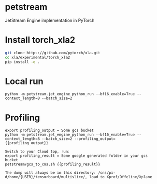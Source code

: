 # petstream
JetStream Engine implementation in PyTorch


# Install torch_xla2

```bash
git clone https://github.com/pytorch/xla.git
cd xla/experimental/torch_xla2
pip install -e .
```

# Local run
```
python -m petstream.jet_engine_python_run --bf16_enable=True --context_length=8 --batch_size=2
```

# Profiling
```
export profiling_output = Some gcs bucket
python -m petstream.jet_engine_python_run --bf16_enable=True --context_length=8 --batch_size=2 --profiling_output={{profiling_output}}

Switch to your Cloud top, run:
export profiling_result = Some google generated folder in your gcs bucket
petstream/gcs_to_cns.sh {{profiling_result}}

The dump will always be in this directory: /cns/pi-d/home/{USER}/tensorboard/multislice/, load to Xprof/Offeline/Xplane
```
